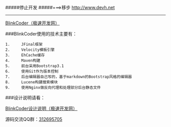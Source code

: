 
#####停止开发
#####===>移步 http://www.devh.net

------------------------------------------------------

<p><a href="http://www.blinkcoder.com" target="_blank">BlinkCoder（极速开发网）</a></p>


###BlinkCoder使用的技术主要有：


    1.     JFinal框架
    2.     Velocity模板引擎
    3.     EhCache缓存
    4.     Maven构建
    5.     前台采用Bootstrap3.1
    6.     使用Git作为版本控制
    7.     后台编辑器自己写的，基于markdown的Bootstrap风格的编辑器
    8.     Lucene构建搜索模块
    9.     使用Nginx做反向代理和处理部分后台静态文件

###设计说明请看：
<p><a href="http://www.blinkcoder.com/blinkcoder-design-notes" target="_blank">BlinkCoder设计说明（极速开发网）</a></p>
源码交流QQ群：<a href="http://shang.qq.com/wpa/qunwpa?idkey=f1afc2fec9c10cf3ac4487be4deeb31bfb6a339c1c67aebbcb2656e8b27ddaf2" title="点击加入QQ群">312695705</a>

